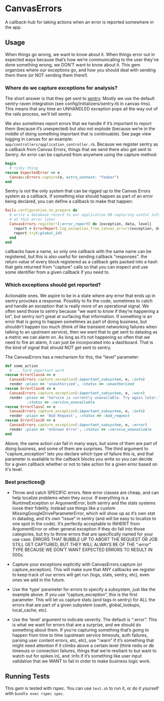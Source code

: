 # CanvasErrors

A callback-hub for taking actions when an error
is reported somewhere in the app.

## Usage

When things go wrong, we want to know about it.  When things error out in expected ways because that’s how we’re communicating to the user they’ve done something wrong, we DON’T want to know about it.  This gem organizes where our exceptions go, and how you should deal with sending them there (or NOT sending them there!).

### Where do we capture exceptions for analysis?

The short answer is that they get sent to [sentry](https://www.sentry.io). Mostly we use the default sentry-raven integration (see config/initializers/sentry.rb in canvas-lms).  This means that any time an UNHANDLED exception pops all the way out of the rails process, we’ll tell sentry.

We also sometimes report errors that we handle if it’s important to report them (because it’s unexpected) but also not explode (because we’re in the middle of doing something important that is continuable).  See page view logging in canvas for an example: `app/controllers/application_controller.rb`.  Because we register sentry as a callback from Canvas Errors, things that we send there also get sent to Sentry.  An error can be captured from anywhere using the capture method:

```ruby
begin
  # risky thing
rescue ExpectedError => e
  Canvas::Errors.capture(e, extra_context: "foobar")
end
```

Sentry is not the only system that can be rigged up to the Canvas Errors system as a callback. 
If something else should happen as part of an error being declared, you can define a callback
to make that happen:

```ruby
Rails.configuration.to_prepare do
  # write a database record to our application DB capturing useful info for looking
  # at this error later
  CanvasErrors.register!(:error_report) do |exception, data, level|
    report = ErrorReport.log_exception_from_canvas_errors(exception, data)
    report.try(:global_id)
  end
end
```

callbacks have a name, so only one callback with the same name can be registered,
but this is also useful for sending callback "responses".  the return value
of every block registered as a callback gets packed into a hash that gets returned
from "capture" calls so that you can inspect and use some identifier from a given
callback if you need to.

### Which exceptions should get reported?

Actionable ones.  We aspire to be in a state where any error that ends up in sentry provokes a response.  Possibly to fix the code, sometimes to catch and handle an exception that is really more of an operational signal.  We often send those to sentry because “we want to know if they’re happening a lot”, but sentry isn’t great at surfacing that information.  If something is an error that is going to happen sometimes as part of doing business, but shouldn’t happen too much (think of like transient networking failures when talking to an upstream service), then we want that to get sent to datadog as a metric we can alarm on.  As long as it’s not happening so often that we need to fire an alarm, it can just be incorporated into a dashboard.  That is the kind of signal that should NOT get sent to sentry.

The CanvasErrors has a mechanism for this, the “level” parameter:

```ruby
def some_action
  # ... hard important work
rescue ErrorClassA => e
  CanvasErrors.capture_exception(:important_subsystem, e, :info)
  render :plain => 'unauthorized', :status => :unauthorized
rescue ErrorClassB => e
  CanvasErrors.capture_exception(:important_subsystem, e, :warn)
  render :plain => "Service is currently unavailable. Try again later.",
          :status => :service_unavailable
rescue ErrorClassC => e
  CanvasErrors.capture_exception(:important_subsystem, e, :info)
  render :plain => 'Bad Request', :status => :bad_request
rescue ErrorClassD => e
  CanvasErrors.capture_exception(:important_subsystem, e, :error)
  render :plain => 'Unknown Error', :status => :service_unavailable
end
```

Above, the same action can fail in many ways, but some of them
are part of doing business, and some of them are surprises.
The third argument to "capture_exception" lets you declare
which type of failure this is, and that parameter is available
to the callback blocks you write so you can decide for a given callback
whether or not to take action for a given error based on it's level.

### Best practices@

* Throw and catch SPECIFIC errors.  New error classes are cheap, and can help localize problems when they occur.  If everything is a RuntimeException or ArgumentError, both sentry and the stats systems loose their fidelity.  Instead use things like a custom MissingGoogleDriveParameterError, which will show up as it’s own stat in datadog, and it’s own “issue” in sentry (and will be easy to localize to one spot in the code).  It’s perfectly acceptable to INHERIT from ArgumentError or other general exception if they do fall into those categories, but try to throw errors that are specifically named for your use case.  ERRORS THAT BUBBLE UP TO ABORT THE REQUEST OR JOB STILL GET CAPTURED, BUT THEY WILL ALWAYS BE OF THE “:error” TYPE BECAUSE WE DON’T WANT EXPECTED ERRORS TO RESULT IN 500s.

* Capture your exceptions explicitly with CanvasErrors.capture (or capture_exception). This will make sure that ANY callbacks we register to keep track of our errors will get run (logs, stats, sentry, etc), even ones we add in the future.

* Use the ‘type’ parameter for errors to specify a subsystem, just like the example above. If you use “capture_exception”, this is the first parameter.  This will let us capture stats (and tags in sentry) for ALL the errors that are part of a given subystem (oauth, global_lookups, local_cache, etc).

* Use the ‘level’ argument to indicate severity.  The default is “:error”.  This is what we want for errors that are a surprise, and we should do something about them.  If you’re capturing something that’s going to happen from time to time (upstream service timeouts, auth failures, parsing user content errors, etc, etc), use “:warn” if it’s something that might need attention if it climbs above a certain level (think redis or db timeouts or connection failures, things that we’re resiliant to but want to watch out for spikes in), and :info if it’s something like user input validation that we WANT to fail in order to make business logic work.

## Running Tests

This gem is tested with rspec.  You can use `test.sh` to run it, or
do it yourself with `bundle exec rspec spec`.